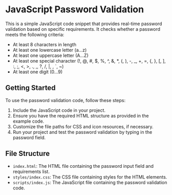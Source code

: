 # JavaScript Password Validation

This is a simple JavaScript code snippet that provides real-time password validation based on specific requirements. It checks whether a password meets the following criteria:

- At least 8 characters in length
- At least one lowercase letter (a...z)
- At least one uppercase letter (A...Z)
- At least one special character (!, @, #, $, %, ^, &, *, (, ), -, _, +, =, {, }, [, ], :, ;, <, >, ., ,, ?, /, |, \, `, ~)
- At least one digit (0...9)

## Getting Started

To use the password validation code, follow these steps:

1. Include the JavaScript code in your project.
2. Ensure you have the required HTML structure as provided in the example code.
3. Customize the file paths for CSS and icon resources, if necessary.
4. Run your project and test the password validation by typing in the password field.

## File Structure

- `index.html`: The HTML file containing the password input field and requirements list.
- `styles/index.css`: The CSS file containing styles for the HTML elements.
- `scripts/index.js`: The JavaScript file containing the password validation code.